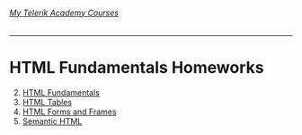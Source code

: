 ###### [My Telerik Academy Courses](https://github.com/nikolovdeyan/TelerikAcademy) 
-------------------------------------

HTML Fundamentals Homeworks
=======================================

2. [HTML Fundamentals](./02.HTML_Fundamentals)
3. [HTML Tables](./03.HTML_Tables)
4. [HTML Forms and Frames](./04.HTML_Forms_and_Frames)
5. [Semantic HTML](./05.Semantic_HTML)
